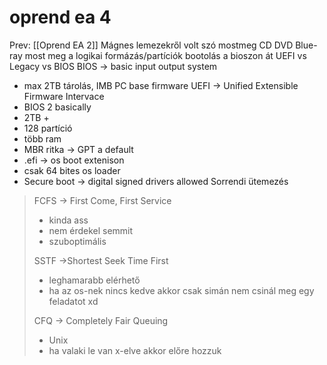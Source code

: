 # oprend ea 4

Prev: \[[Oprend EA 2]\]
Mágnes lemezekről volt szó
mostmeg CD DVD Blue-ray
most meg a logikai formázás/partíciók
bootolás a bioszon át
UEFI vs Legacy vs BIOS
BIOS -> basic input output system

- max 2TB tárolás, IMB PC base firmware
  UEFI -> Unified Extensible Firmware Intervace
- BIOS 2 basically
- 2TB +
- 128 partíció
- több ram
- MBR ritka -> GPT a default
- .efi -> os boot extenison
- csak 64 bites os loader
- Secure boot -> digital signed drivers allowed
  Sorrendi ütemezés

> FCFS -> First Come, First Service
>
> - kinda ass
> - nem érdekel semmit
> - szuboptimális
>
> SSTF ->Shortest Seek Time First
>
> - leghamarabb elérhető
> - ha az os-nek nincs kedve akkor csak simán nem csinál meg egy feladatot xd
>
> CFQ -> Completely Fair Queuing
>
> - Unix
> - ha valaki le van x-elve akkor előre hozzuk
